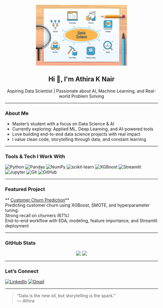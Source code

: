  <!-- 👩🏻 Personal GitHub Profile README for Athira K Nair -->

<p align="center">
  <img src="istockphoto-1412159162-612x612.jpg" width="300" />
</p>











<h2 align="center">Hi 👋, I'm Athira K Nair</h2>

<p align="center">
   Aspiring Data Scientist | Passionate about AI, Machine Learning, and Real-world Problem Solving  
</p>

---

###  About Me

-  Master’s student with a focus on Data Science & AI
-  Currently exploring: Applied ML, Deep Learning, and AI-powered tools
-  Love building end-to-end data science projects with real impact
-  I value clean code, storytelling through data, and constant learning

---

###  Tools & Tech I Work With

![Python](https://img.shields.io/badge/-Python-333?style=flat&logo=python)
![Pandas](https://img.shields.io/badge/-Pandas-150458?style=flat&logo=pandas)
![NumPy](https://img.shields.io/badge/-NumPy-013243?style=flat&logo=numpy)
![scikit-learn](https://img.shields.io/badge/-Scikit--Learn-F7931E?style=flat&logo=scikit-learn)
![XGBoost](https://img.shields.io/badge/-XGBoost-FF6600?style=flat)
![Streamlit](https://img.shields.io/badge/-Streamlit-FF4B4B?style=flat&logo=streamlit)
![Jupyter](https://img.shields.io/badge/-Jupyter-F37626?style=flat&logo=jupyter)
![Git](https://img.shields.io/badge/-Git-F05032?style=flat&logo=git)
![GitHub](https://img.shields.io/badge/-GitHub-181717?style=flat&logo=github)

---

###  Featured Project

** [Customer Churn Prediction](https://github.com/athiraknair08/customer-churn-prediction)**  
Predicting customer churn using XGBoost, SMOTE, and hyperparameter tuning.  
 Strong recall on churners (67%)  
 End-to-end workflow with EDA, modeling, feature importance, and Streamlit deployment

---

###  GitHub Stats

<p align="center">
  <img src="https://github-readme-stats.vercel.app/api?username=athiraknair08&show_icons=true&theme=vue-dark&hide=stars" width="450"/>
  <img src="https://github-readme-stats.vercel.app/api/top-langs/?username=athiraknair08&layout=compact&theme=vue-dark" width="300"/>
</p>

---

###  Let’s Connect

[![LinkedIn](https://img.shields.io/badge/-LinkedIn-blue?style=flat-square&logo=linkedin)](https://www.linkedin.com/in/athira-krishnankutty-nair-611ab11aa)
[![Gmail](https://img.shields.io/badge/-athiraknair0826@gmail.com-D14836?style=flat-square&logo=gmail&logoColor=white)](mailto:athiraknair0826@gmail.com)

---

>  “Data is the new oil, but storytelling is the spark.”  
> — Athira

